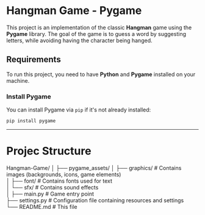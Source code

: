 # Hangman Game - Pygame

This project is an implementation of the classic **Hangman** game using the **Pygame** library. The goal of the game is to guess a word by suggesting letters, while avoiding having the character being hanged.

## Requirements

To run this project, you need to have **Python** and **Pygame** installed on your machine.

### Install Pygame

You can install Pygame via `pip` if it's not already installed:

```bash
pip install pygame
```  
***  

# Projec Structure  
Hangman-Game/
│
├── pygame_assets/
│   ├── graphics/          # Contains images (backgrounds, icons, game elements)  
│   ├── font/              # Contains fonts used for text  
│   └── sfx/               # Contains sound effects  
│
├── main.py                # Game entry point  
├── settings.py            # Configuration file containing resources and settings  
└── README.md              # This file  
  

